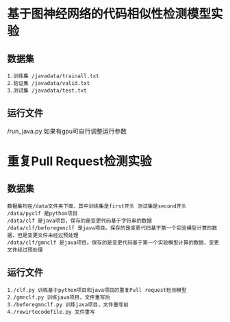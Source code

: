 # 基于图神经网络的代码相似性检测模型实验

## 数据集

```
1.训练集 /javadata/trainall.txt
2.验证集 /javadata/valid.txt
3.测试集 /javadata/test.txt
```

## 运行文件

/run_java.py 如果有gpu可自行调整运行参数

# 重复Pull Request检测实验

## 数据集

```
数据集均在/data文件夹下面，其中训练集是first开头 测试集是second开头
/data/pyclf 是python项目
/data/clf 是java项目，保存的是变更代码基于字符串的数据
/data/clf/beforegmnclf 是java项目。保存的是变更代码基于第一个实验模型计算的数据，但是变更文件未经过预处理
/data/clf/gmnclf 是java项目。保存的是变更代码基于第一个实验模型计算的数据，变更文件经过预处理
```

## 运行文件

```
1./clf.py 训练基于python项目和java项目的重复Pull request检测模型
2./gmnclf.py 训练java项目，文件重写后
3./beforegmnclf.py 训练java项目，文件重写前
4./rewirtecodefile.py 文件重写
```

